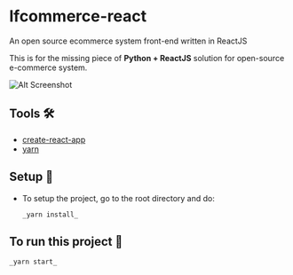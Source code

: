 # lfcommerce-react

An open source ecommerce system front-end written in ReactJS

This is for the missing piece of **Python + ReactJS** solution for open-source e-commerce system.

![Alt Screenshot](./screenshot.png "Screenshot")

## Tools 🛠️

- [create-react-app](https://github.com/facebookincubator/create-react-app)
- [yarn](https://yarnpkg.com/en/)

## Setup 🏁

- To setup the project, go to the root directory and do:

  `_yarn install_`

## To run this project 🎯

`_yarn start_`
